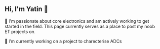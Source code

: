## Hi, I'm Yatin 👋

🔧 I'm passionate about core electronics and am actively working to get started in the field. This page currently serves as a place to post my noob ET projects on.

🔭 I’m currently working on a project to charecterise ADCs


<!--
**yatinshankar/yatinshankar** is a ✨ _special_ ✨ repository because its `README.md` (this file) appears on your GitHub profile.

Here are some ideas to get you started:

- 🔭 I’m currently working on ...
- 🌱 I’m currently learning ...
- 👯 I’m looking to collaborate on ...
- 🤔 I’m looking for help with ...
- 💬 Ask me about ...
- 📫 How to reach me: ...
- 😄 Pronouns: ...
- ⚡ Fun fact: ...
-->
